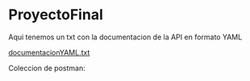 # ProyectoFinal
 
 Aqui tenemos un txt con la documentacion de la API en formato YAML
 
[documentacionYAML.txt](https://github.com/guille2312/ProyectoFinal/files/6642665/documentacionYAML.txt)


Coleccion de postman:




